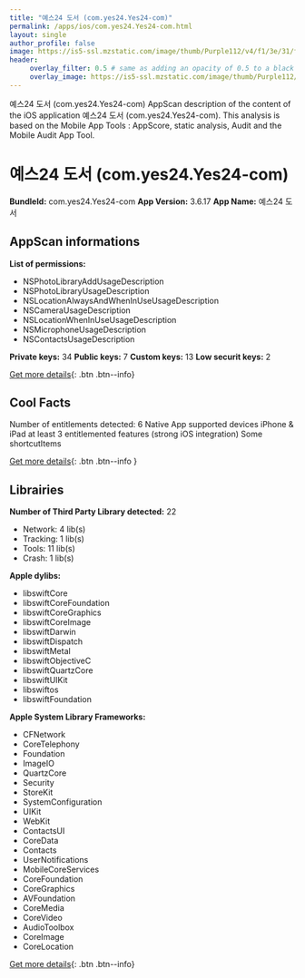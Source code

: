 ```yaml
---
title: "예스24 도서 (com.yes24.Yes24-com)"
permalink: /apps/ios/com.yes24.Yes24-com.html
layout: single
author_profile: false
image: https://is5-ssl.mzstatic.com/image/thumb/Purple112/v4/f1/3e/31/f13e3188-28f6-945f-f2c0-a936ac4cf8ba/AppIcon-0-0-1x_U007emarketing-0-0-0-10-0-0-sRGB-0-0-0-GLES2_U002c0-512MB-85-220-0-0.png/512x512bb.jpg
header: 
     overlay_filter: 0.5 # same as adding an opacity of 0.5 to a black background
     overlay_image: https://is5-ssl.mzstatic.com/image/thumb/Purple112/v4/f1/3e/31/f13e3188-28f6-945f-f2c0-a936ac4cf8ba/AppIcon-0-0-1x_U007emarketing-0-0-0-10-0-0-sRGB-0-0-0-GLES2_U002c0-512MB-85-220-0-0.png/512x512bb.jpg
---
```

예스24 도서 (com.yes24.Yes24-com) AppScan description of the content of the iOS application 예스24 도서 (com.yes24.Yes24-com). This analysis is based on the Mobile App Tools : AppScore, static analysis, Audit and the Mobile Audit App Tool.

# 예스24 도서 (com.yes24.Yes24-com)

**BundleId:** com.yes24.Yes24-com
**App Version:** 3.6.17
**App Name:** 예스24 도서


## AppScan informations 

**List of permissions:** 
- NSPhotoLibraryAddUsageDescription
- NSPhotoLibraryUsageDescription
- NSLocationAlwaysAndWhenInUseUsageDescription
- NSCameraUsageDescription
- NSLocationWhenInUseUsageDescription
- NSMicrophoneUsageDescription
- NSContactsUsageDescription
  
  
**Private keys:** 34
**Public keys:** 7
**Custom keys:** 13
**Low securit keys:** 2
  
[Get more details](/pricing.html){: .btn .btn--info}

## Cool Facts

Number of entitlements detected: 6
Native App
supported devices iPhone & iPad
at least 3 entitlemented features (strong iOS integration)
Some shortcutItems 
  
[Get more details](/pricing.html){: .btn .btn--info }

## Librairies 
**Number of Third Party Library detected:** 22
- Network: 4 lib(s)
- Tracking: 1 lib(s)
- Tools: 11 lib(s)
- Crash: 1 lib(s)


**Apple dylibs:**
- libswiftCore
- libswiftCoreFoundation
- libswiftCoreGraphics
- libswiftCoreImage
- libswiftDarwin
- libswiftDispatch
- libswiftMetal
- libswiftObjectiveC
- libswiftQuartzCore
- libswiftUIKit
- libswiftos
- libswiftFoundation


**Apple System Library Frameworks:**
- CFNetwork
- CoreTelephony
- Foundation
- ImageIO
- QuartzCore
- Security
- StoreKit
- SystemConfiguration
- UIKit
- WebKit
- ContactsUI
- CoreData
- Contacts
- UserNotifications
- MobileCoreServices
- CoreFoundation
- CoreGraphics
- AVFoundation
- CoreMedia
- CoreVideo
- AudioToolbox
- CoreImage
- CoreLocation


  
[Get more details](/pricing.html){: .btn .btn--info}

